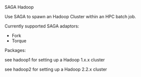 SAGA Hadoop

Use SAGA to spawn an Hadoop Cluster within an HPC batch job.

Currently supported SAGA adaptors:

- Fork
- Torque



Packages:

see hadoop1 for setting up a Hadoop 1.x.x cluster

see hadoop2 for setting up a Hadoop 2.2.x cluster 